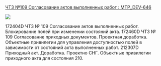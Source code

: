 [ЧТЗ №109 Согласование актов выполненных работ : MTP_DEV-646](https://yt.surgutneftegas.ru:4443/issue/MTP_DEV-646)

![](Pasted%20image%2020250630082022.png)

172404D ЧТЗ № 109 Согласование актов выполненных работ. Блокирование полей при изменении состояний акта.
172460D ЧТЗ № 109 Согласование приходных документов. Проектная доработка. Объектные привилегии для управления доступностью полей в зависимости от состояний акта выполненных работ.
212307D Приходный акт. Доработка. Проектно СНГ. Объектные привилегии приходного акта для состояния 210.


